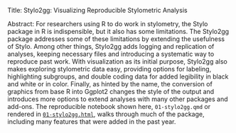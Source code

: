 Title:
Stylo2gg: Visualizing Reproducible Stylometric Analysis

Abstract:
For researchers using R to do work in stylometry, the Stylo package in R is indispensible, but it also has some limitations. The Stylo2gg package addresses some of these limitations by extending the usefulness of Stylo. Among other things, Stylo2gg adds logging and replication of analyses, keeping necessary files and introducing a systematic way to reproduce past work. With visualization as its initial purpose, Stylo2gg also makes exploring stylometric data easy, providing options for labeling, highlighting subgroups, and double coding data for added legibility in black and white or in color. Finally, as hinted by the name, the conversion of graphics from base R into Ggplot2 changes the style of the output and introduces more options to extend analyses with many other packages and add-ons. The reproducible notebook shown here, `01-stylo2gg.qmd` or rendered in [`01-stylo2gg.html`](01-stylo2gg.html), walks through much of the package, including many features that were added in the past year.